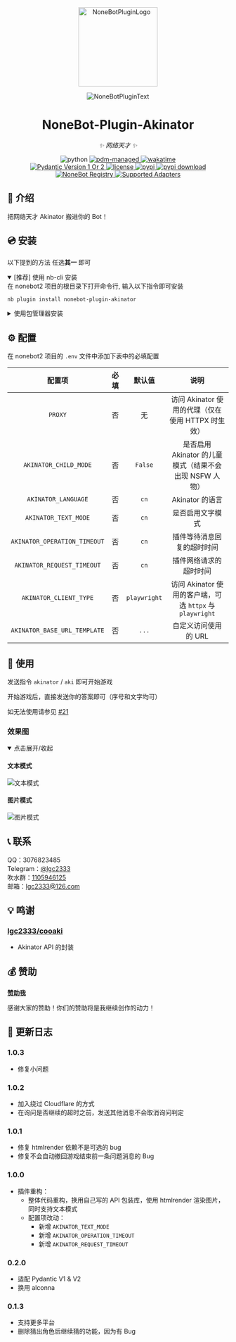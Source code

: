 <!-- markdownlint-disable MD031 MD033 MD036 MD041 -->

<div align="center">

<a href="https://v2.nonebot.dev/store">
  <img src="https://raw.githubusercontent.com/A-kirami/nonebot-plugin-template/resources/nbp_logo.png" width="180" height="180" alt="NoneBotPluginLogo">
</a>

<p>
  <img src="https://raw.githubusercontent.com/lgc-NB2Dev/readme/main/template/plugin.svg" alt="NoneBotPluginText">
</p>

# NoneBot-Plugin-Akinator

_✨ 网络天才 ✨_

<img src="https://img.shields.io/badge/python-3.9+-blue.svg" alt="python">
<a href="https://pdm.fming.dev">
  <img src="https://img.shields.io/badge/pdm-managed-blueviolet" alt="pdm-managed">
</a>
<a href="https://wakatime.com/badge/user/b61b0f9a-f40b-4c82-bc51-0a75c67bfccf/project/72301ebc-2fc2-49f9-8b6f-92c19d6bf784">
  <img src="https://wakatime.com/badge/user/b61b0f9a-f40b-4c82-bc51-0a75c67bfccf/project/72301ebc-2fc2-49f9-8b6f-92c19d6bf784.svg" alt="wakatime">
</a>

<br />

<a href="https://pydantic.dev">
  <img src="https://img.shields.io/endpoint?url=https://raw.githubusercontent.com/lgc-NB2Dev/readme/main/template/pyd-v1-or-v2.json" alt="Pydantic Version 1 Or 2" >
</a>
<a href="./LICENSE">
  <img src="https://img.shields.io/github/license/lgc-NB2Dev/nonebot-plugin-akinator.svg" alt="license">
</a>
<a href="https://pypi.python.org/pypi/nonebot-plugin-akinator">
  <img src="https://img.shields.io/pypi/v/nonebot-plugin-akinator.svg" alt="pypi">
</a>
<a href="https://pypi.python.org/pypi/nonebot-plugin-akinator">
  <img src="https://img.shields.io/pypi/dm/nonebot-plugin-akinator" alt="pypi download">
</a>

<br />

<a href="https://registry.nonebot.dev/plugin/nonebot-plugin-akinator:nonebot_plugin_akinator">
  <img src="https://img.shields.io/endpoint?url=https%3A%2F%2Fnbbdg.lgc2333.top%2Fplugin%2Fnonebot-plugin-akinator" alt="NoneBot Registry">
</a>
<a href="https://registry.nonebot.dev/plugin/nonebot-plugin-akinator:nonebot_plugin_akinator">
  <img src="https://img.shields.io/endpoint?url=https%3A%2F%2Fnbbdg.lgc2333.top%2Fplugin-adapters%2Fnonebot-plugin-akinator" alt="Supported Adapters">
</a>

</div>

## 📖 介绍

把网络天才 Akinator 搬进你的 Bot！

## 💿 安装

以下提到的方法 任选**其一** 即可

<details open>
<summary>[推荐] 使用 nb-cli 安装</summary>
在 nonebot2 项目的根目录下打开命令行, 输入以下指令即可安装

```bash
nb plugin install nonebot-plugin-akinator
```

</details>

<details>
<summary>使用包管理器安装</summary>
在 nonebot2 项目的插件目录下, 打开命令行, 根据你使用的包管理器, 输入相应的安装命令

<details>
<summary>pip</summary>

```bash
pip install nonebot-plugin-akinator
```

</details>
<details>
<summary>pdm</summary>

```bash
pdm add nonebot-plugin-akinator
```

</details>
<details>
<summary>poetry</summary>

```bash
poetry add nonebot-plugin-akinator
```

</details>
<details>
<summary>conda</summary>

```bash
conda install nonebot-plugin-akinator
```

</details>

打开 nonebot2 项目根目录下的 `pyproject.toml` 文件, 在 `[tool.nonebot]` 部分的 `plugins` 项里追加写入

```toml
[tool.nonebot]
plugins = [
    # ...
    "nonebot_plugin_akinator"
]
```

</details>

## ⚙️ 配置

在 nonebot2 项目的 `.env` 文件中添加下表中的必填配置

|            配置项            | 必填 |    默认值    |                           说明                           |
| :--------------------------: | :--: | :----------: | :------------------------------------------------------: |
|           `PROXY`            |  否  |      无      |    访问 Akinator 使用的代理（仅在使用 HTTPX 时生效）     |
|    `AKINATOR_CHILD_MODE`     |  否  |   `False`    |  是否启用 Akinator 的儿童模式（结果不会出现 NSFW 人物）  |
|     `AKINATOR_LANGUAGE`      |  否  |     `cn`     |                     Akinator 的语言                      |
|     `AKINATOR_TEXT_MODE`     |  否  |     `cn`     |                     是否启用文字模式                     |
| `AKINATOR_OPERATION_TIMEOUT` |  否  |     `cn`     |                插件等待消息回复的超时时间                |
|  `AKINATOR_REQUEST_TIMEOUT`  |  否  |     `cn`     |                  插件网络请求的超时时间                  |
|    `AKINATOR_CLIENT_TYPE`    |  否  | `playwright` | 访问 Akinator 使用的客户端，可选 `httpx` 与 `playwright` |
| `AKINATOR_BASE_URL_TEMPLATE` |  否  |    `...`     |                   自定义访问使用的 URL                   |

## 🎉 使用

发送指令 `akinator` / `aki` 即可开始游戏

开始游戏后，直接发送你的答案即可（序号和文字均可）

如无法使用请参见 [#21](https://github.com/lgc-NB2Dev/nonebot-plugin-akinator/issues/21)

### 效果图

<details open>
  <summary>点击展开/收起</summary>

#### 文本模式

![文本模式](https://raw.githubusercontent.com/lgc-NB2Dev/readme/main/akinator/QQ20240802-001216.png)

#### 图片模式

![图片模式](https://raw.githubusercontent.com/lgc-NB2Dev/readme/main/akinator/QQ20240802-000937.png)

</details>

## 📞 联系

QQ：3076823485  
Telegram：[@lgc2333](https://t.me/lgc2333)  
吹水群：[1105946125](https://jq.qq.com/?_wv=1027&k=Z3n1MpEp)  
邮箱：<lgc2333@126.com>

## 💡 鸣谢

### [lgc2333/cooaki](https://github.com/lgc2333/cooaki)

- Akinator API 的封装

## 💰 赞助

**[赞助我](https://blog.lgc2333.top/donate)**

感谢大家的赞助！你们的赞助将是我继续创作的动力！

## 📝 更新日志

### 1.0.3

- 修复小问题

### 1.0.2

- 加入绕过 Cloudflare 的方式
- 在询问是否继续的超时之前，发送其他消息不会取消询问判定

### 1.0.1

- 修复 htmlrender 依赖不是可选的 bug
- 修复不会自动撤回游戏结束前一条问题消息的 Bug

### 1.0.0

- 插件重构：
  - 整体代码重构，换用自己写的 API 包装库，使用 htmlrender 渲染图片，同时支持文本模式
  - 配置项改动：
    - 新增 `AKINATOR_TEXT_MODE`
    - 新增 `AKINATOR_OPERATION_TIMEOUT`
    - 新增 `AKINATOR_REQUEST_TIMEOUT`

### 0.2.0

- 适配 Pydantic V1 & V2
- 换用 alconna

### 0.1.3

- 支持更多平台
- 删除猜出角色后继续猜的功能，因为有 Bug
